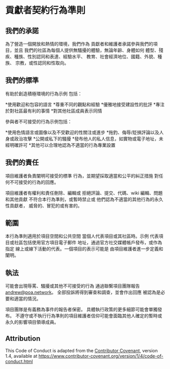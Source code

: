 # 貢獻者契約行為準則

## 我們的承諾

為了營造一個開放和熱情的環境，我們作為
貢獻者和維護者承諾參與我們的項目，並且
我們的社區為每個人提供無騷擾的體驗，無論年齡、身體如何
體型、殘疾、種族、性別認同和表達、經驗水平、
教育、社會經濟地位、國籍、外貌、種族、
宗教，或性認同和性取向。

## 我們的標準

有助於創造積極環境的行為示例
包括：

*使用歡迎和包容的語言
*尊重不同的觀點和經驗
*優雅地接受建設性的批評
*專注於對社區最有利的事情
*對其他社區成員表示同情

參與者不可接受的行為示例包括：

*使用色情語言或圖像以及不受歡迎的性關注或進步
*拖釣、侮辱/貶損評論以及人身或政治攻擊
*公開或私下的騷擾
*發布他人的私人信息，如實物或電子地址，未經明確許可
*其他可以合理地認為不適當的行為專業設置

## 我們的責任

項目維護者負責闡明可接受的標準
行為，並期望採取適當和公平的糾正措施
對任何不可接受的行為的回應。

項目維護者有權利和責任刪除、編輯或
拒絕評論、提交、代碼、wiki 編輯、問題和其他貢獻
不符合本行為準則，或暫時禁止或
他們認為不適當的其他行為的永久性貢獻者，
威脅的、冒犯的或有害的。

##  範圍

本行為準則適用於項目空間和公共空間
當個人代表項目或其社區時。示例
代表項目或社區包括使用官方項目電子郵件
地址，通過官方社交媒體帳戶發布，或作為指定
線上或線下活動的代表。一個項目的表示可能是
由項目維護者進一步定義和闡明。

## 執法

可能會出現辱罵、騷擾或其他不可接受的行為
通過聯繫項目團隊報告 andrew@poa.network。
全部投訴將得到審查和調查，並會作出回應
被認為是必要和適當的情況。

項目團隊是有義務為事件的報告者保密。
具體執行政策的更多細節可能會單獨發布。
不遵守或不執行行為準則的項目維護者信仰可能會面臨其他人確定的暫時或永久的影響項目領導成員。

## Attribution

This Code of Conduct is adapted from the [Contributor Covenant][homepage], version 1.4,
available at https://www.contributor-covenant.org/version/1/4/code-of-conduct.html

[homepage]: https://www.contributor-covenant.org
